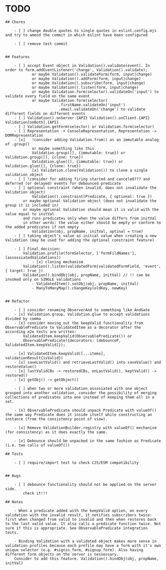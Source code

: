 # TODO


    ## Chores

        - [ ] change double quotes to single quotes in eslint.config.mjs and try to amend the commit in which eslint have been configured

        - [ ] remove test commit


    ## Features

        - [ ] accept Event object in Validation().validate(event). In order to form.addEventListener('change', Validation().validate);
                or maybe Validation().validateForm(form, input|change)
                or maybe Validation().addForm(form, input|change)
                or maybe Validation().subscribe(form, input|change)
                or maybe Validation().listen(form, input|change)
                or maybe Validation.form(selector).validateOn('input') to validate every field on the same event
                or maybe Validation.form(selector)
                            .firstName.validateOn('input')
                            .email.validateOn('change') to validate different fields on different events
        - [ ] Validation().onServer.{API} Validation().onClient.{API} Validation[onBoth].{API}
        - [ ] Validation.getForm(selector) or Validation.form(selector)
        - [ ] Representation -> ConsoleRepresentation, Representation -> DOMRepresentation
        - [x]   !consider adding Validation.from() as an immutable analog of .group()
                or maybe something like this 
                Validation.group([], {immutable: true}) or Validation.group([], {clone: true})
                Validation.glue([], {immutable: true}) or Validation.glue([], {clone: true}) 
                [x] Validation.clone(Validation()) to clone a single validation object
        - [ ] !consider for adding firing started and canceled??? and deferred (or delayed) events for debounced predicate
        - [ ] optional constraint (when invalid, does not invalidate the Validation object)
                Validation().constraint(Predicate, { optional: true })
            or maybe optional Validation object (does not invalidate the group it is included in)
            or maybe optional Validation should mean it is valid with the value equal to initVal
            and runs predicates only when the value differs from initVal
            in other words: the value either should be empty or conform to the added predicates if not empty
                Validation(obj, propName, initVal, optinal = true)
        - [ ] taking object's value as initial value when creating a new Validation (may be used for adding the optional constraint feature)

        - [ ] Final decision: 
            Validation.profile(formSelector, ['formFildNames'], [assossiatedValidations])
                - [x] cloning mechanism
            Validation().listen(validatedForm|validatedFormField, 'event', { target: true })
            Validation().bindObj(obj, propName, initVal) // !! can be invoked only on SINGLE validations
                - ValidatedItem().setObj(obj, propName, initVal)
                - ManyToManyMap().changeKey(oldKey, newKey)


    ## Refactor

        - [ ] consider renaming ObserverAnd to something like AndGate
        - [x] Validation.group, Validation.glue to accept validations divided by comma
        - [x] consider moving out the keepValid functionality from ObservablePredicate to ValidatedItem as a decorator after the according e2e tests are written:
            ValidatedItem.keepValid(ObservablePredicate()) or
            ObservablePredicate({decorators: [debounceP, ValidatedItem.keepValid]});

        - [x] ValidatedItem.keepValid([...items], validationResult{isValid})
        - [x] saveLastValid() and retrieveLastValid() into saveValue() and restoreValue()
        - [x] lastValidCBs -> restoredCBs, onLastValid(), keptValid() -> restored()
        - [x] getObj() -> getObject()
        
        - [ ] when two or more validation assosiated with one object grouped into another validation, consider the possibility of merging collections of predicates into one instead of keeping them all in a set.

        - [x] ObservablePredicate should unpack Predicate with valueOf() the same way Predicate does it inside itself while constructing an instance (from the consistency point of view).

        - [x] Remove ValidationBuilder.registry with valueOf() mechanism (for consistency) as it does exactly the same.

        - [x] Debounce should be unpacked in the same fashion as Predicate (i.e. two calls of valueOf())

    ## Tests

        - [ ] require/import test to check CJS/ESM compatibility


    ## Bugs

        - [ ] debounce functionality should not be applied on the server side.
            check it!!!

    ## Notes

        - When a predicate added with the keepValid option, on every validation with the invalid result, it notifies subscribers twice: first when changed from valid to invalid and then when restores back to the last valid value. It also calls a predicate function twice. Not sure if this is appropriate. See ObservablePredicate integration tests.

        - Binding Validation with a validated object makes more sense in validation profiles because each profile may have a form with it's own unique selector (e.g. #signin_form, #signup_form). Also having different form objects on the server is nessessary.
        Consider to add this feature. Validation().bindObj(obj, propName, initVal)